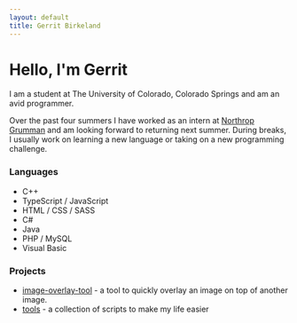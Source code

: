 ```yaml
---
layout: default
title: Gerrit Birkeland
---
```


# Hello, I'm Gerrit

I am a student at The University of Colorado, Colorado Springs and am an avid programmer.

Over the past four summers I have worked as an intern at [Northrop Grumman](http://www.northropgrumman.com/) and am looking forward to returning next summer. During breaks, I usually work on learning a new language or taking on a new programming challenge.

### Languages

- C++
- TypeScript / JavaScript
- HTML / CSS / SASS
- C#
- Java
- PHP / MySQL
- Visual Basic


### Projects

- [image-overlay-tool](https://gerritbirkeland.com/image-overlay-tool) - a tool to quickly overlay an image on top of another image.
- [tools](https://gerritbirkeland.com/tools) - a collection of scripts to make my life easier
